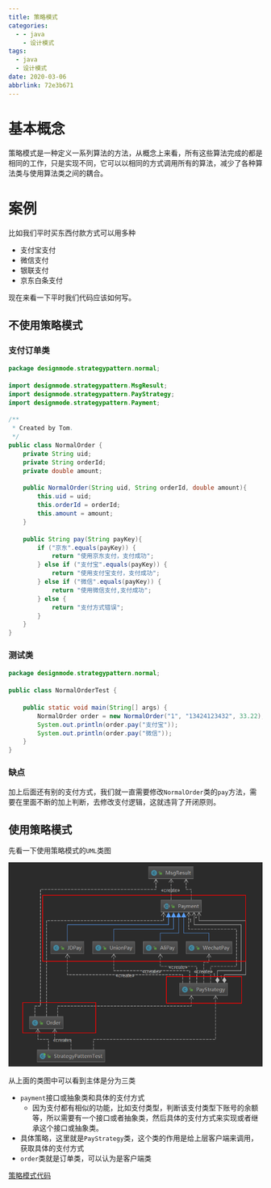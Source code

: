 ```yaml
---
title: 策略模式
categories:
  - - java
    - 设计模式
tags:
  - java
  - 设计模式
date: 2020-03-06
abbrlink: 72e3b671
---
```


# 基本概念

策略模式是一种定义一系列算法的方法，从概念上来看，所有这些算法完成的都是相同的工作，只是实现不同，它可以以相同的方式调用所有的算法，减少了各种算法类与使用算法类之间的耦合。

<!--more-->

# 案例

比如我们平时买东西付款方式可以用多种

* 支付宝支付
* 微信支付
* 银联支付
* 京东白条支付

现在来看一下平时我们代码应该如何写。

## 不使用策略模式

### 支付订单类

```java
package designmode.strategypattern.normal;

import designmode.strategypattern.MsgResult;
import designmode.strategypattern.PayStrategy;
import designmode.strategypattern.Payment;

/**
 * Created by Tom.
 */
public class NormalOrder {
    private String uid;
    private String orderId;
    private double amount;

    public NormalOrder(String uid, String orderId, double amount){
        this.uid = uid;
        this.orderId = orderId;
        this.amount = amount;
    }

    public String pay(String payKey){
        if ("京东".equals(payKey)) {
            return "使用京东支付，支付成功";
        } else if ("支付宝".equals(payKey)) {
            return "使用支付宝支付，支付成功";
        } else if ("微信".equals(payKey)) {
            return "使用微信支付,支付成功";
        } else {
            return "支付方式错误";
        }
    }
}
```



### 测试类

```java
package designmode.strategypattern.normal;

public class NormalOrderTest {

    public static void main(String[] args) {
        NormalOrder order = new NormalOrder("1", "13424123432", 33.22);
        System.out.println(order.pay("支付宝"));
        System.out.println(order.pay("微信"));
    }
}
```

### 缺点

加上后面还有别的支付方式，我们就一直需要修改`NormalOrder`类的`pay`方法，需要在里面不断的加上判断，去修改支付逻辑，这就违背了开闭原则。



## 使用策略模式

先看一下使用策略模式的`UML`类图

![image-20200510204800618](./策略模式/image-20200510204800618.png)

从上面的类图中可以看到主体是分为三类

* `payment`接口或抽象类和具体的支付方式
	* 因为支付都有相似的功能，比如支付类型，判断该支付类型下账号的余额等，所以需要有一个接口或者抽象类，然后具体的支付方式来实现或者继承这个接口或抽象类。
* 具体策略，这里就是`PayStrategy`类，这个类的作用是给上层客户端来调用，获取具体的支付方式
* `order`类就是订单类，可以认为是客户端类

[策略模式代码](https://gitee.com/Gwei11/code/tree/master/javabase/strategypattern)